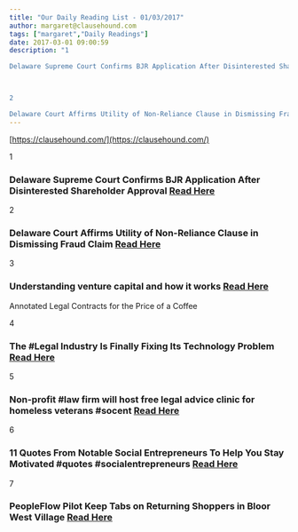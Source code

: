 ```yaml
---
title: "Our Daily Reading List - 01/03/2017"
author: margaret@clausehound.com
tags: ["margaret","Daily Readings"]
date: 2017-03-01 09:00:59
description: "1

Delaware Supreme Court Confirms BJR Application After Disinterested Shareholder Approval   Read Here



2

Delaware Court Affirms Utility of Non-Reliance Clause in Dismissing Fraud Claim  Read Her..."
---
```


[https://clausehound.com/](https://clausehound.com/)

1

### Delaware Supreme Court Confirms BJR Application After Disinterested Shareholder Approval   [Read Here](https://goo.gl/ACg5lQ)

2

### Delaware Court Affirms Utility of Non-Reliance Clause in Dismissing Fraud Claim  [Read Here](https://goo.gl/vSvuSk)

3

### Understanding venture capital and how it works  [Read Here](https://goo.gl/Yzns2H)

Annotated Legal Contracts
for the Price of a Coffee

4

### The #Legal Industry Is Finally Fixing Its Technology Problem  [Read Here](https://goo.gl/QxU6l6)

5

### Non-profit #law firm will host free legal advice clinic for homeless veterans #socent [Read Here](https://goo.gl/T1bE9z)

6

### 11 Quotes From Notable Social Entrepreneurs To Help You Stay Motivated #quotes #socialentrepreneurs  [Read Here](https://www.forbes.com/sites/toriutley/2017/02/26/11-quotes-from-notable-social-entrepreneurs-to-help-you-stay-motivated/#7373d7c42176)

7

### PeopleFlow Pilot Keep Tabs on Returning Shoppers in Bloor West Village [Read Here](http://startupheretoronto.com/sectors/technology/peopleflow-pilot-keep-tabs-on-returning-shoppers-in-bloor-west-village/)